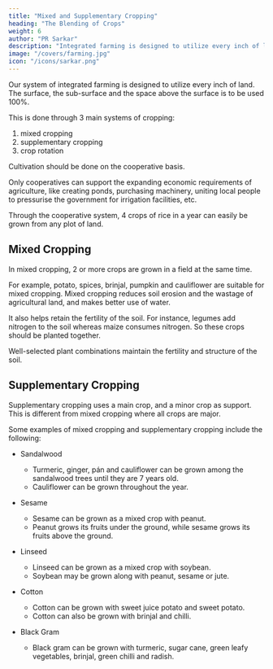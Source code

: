```yaml
---
title: "Mixed and Supplementary Cropping"
heading: "The Blending of Crops"
weight: 6
author: "PR Sarkar"
description: "Integrated farming is designed to utilize every inch of land through Mixed and Supplementary Cropping and Crop Rotation"
image: "/covers/farming.jpg"
icon: "/icons/sarkar.png"
---
```



Our system of integrated farming is designed to utilize every inch of land. <!-- Not only should the surface land be fully utilized, but the space under the surface, and even the space above the surface, should be used to the maximum.  --> The surface, the sub-surface and the space above the surface is to be used 100%.

This is done through 3 main systems of cropping:

1. mixed cropping
2. supplementary cropping
3. crop rotation

Cultivation should be done on the cooperative basis. 

Only cooperatives can support the expanding economic requirements of agriculture, like creating ponds, purchasing machinery, uniting local people to pressurise the government for irrigation facilities, etc. 

Through the cooperative system, 4 crops of rice in a year can easily be grown from any plot of land.


## Mixed Cropping

In mixed cropping, 2 or more crops are grown in a field at the same time. 

For example, potato, spices, brinjal, pumpkin and cauliflower are suitable for mixed cropping. Mixed cropping reduces soil erosion and the wastage of agricultural land, and makes better use of water.

It also helps retain the fertility of the soil. For instance, legumes add nitrogen to the soil whereas maize consumes nitrogen. So these crops should be planted together. 

Well-selected plant combinations maintain the fertility and structure of the soil.


## Supplementary Cropping

Supplementary cropping uses a main crop, and a minor crop as support. This is different from mixed cropping where all crops are major.


Some examples of mixed cropping and supplementary cropping include the following:

- Sandalwood
  - Turmeric, ginger, pán and cauliflower can be grown among the sandalwood trees until they are 7 years old.
  -  Cauliflower can be grown throughout the year.

- Sesame
  - Sesame can be grown as a mixed crop with peanut.
  - Peanut grows its fruits under the ground, while sesame grows its fruits above the ground.

- Linseed
  - Linseed can be grown as a mixed crop with soybean. 
  - Soybean may be grown along with peanut, sesame or jute.

- Cotton
  - Cotton can be grown with sweet juice potato and sweet potato. 
  - Cotton can also be grown with brinjal and chilli.

- Black Gram
  - Black gram can be grown with turmeric, sugar cane, green leafy vegetables, brinjal, green chilli and radish.

